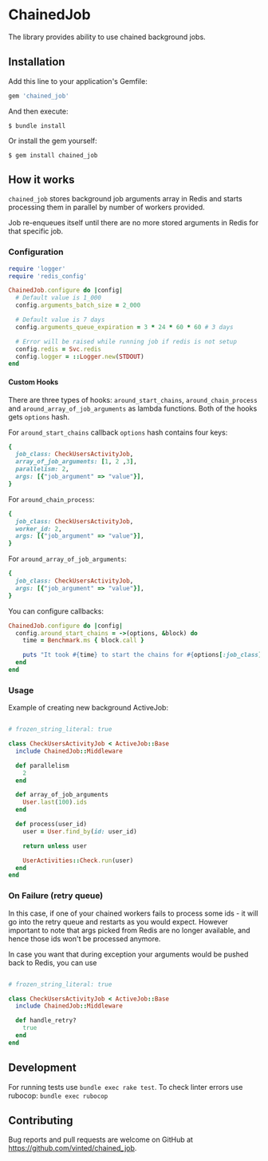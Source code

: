 # ChainedJob

The library provides ability to use chained background jobs.

## Installation

Add this line to your application's Gemfile:

```ruby
gem 'chained_job'
```

And then execute:

    $ bundle install

Or install the gem yourself:

    $ gem install chained_job


## How it works

`chained_job` stores background job arguments array in Redis and starts processing them in parallel by number of workers provided.

Job re-enqueues itself until there are no more stored arguments in Redis for that specific job.

### Configuration

```ruby
require 'logger'
require 'redis_config'

ChainedJob.configure do |config|
  # Default value is 1_000
  config.arguments_batch_size = 2_000

  # Default value is 7 days
  config.arguments_queue_expiration = 3 * 24 * 60 * 60 # 3 days

  # Error will be raised while running job if redis is not setup
  config.redis = Svc.redis
  config.logger = ::Logger.new(STDOUT)
end
```

#### Custom Hooks

There are three types of hooks: `around_start_chains`, `around_chain_process` and `around_array_of_job_arguments` as lambda functions. Both of the hooks gets `options` hash.

For `around_start_chains` callback `options` hash contains four keys:

```ruby
{
  job_class: CheckUsersActivityJob,
  array_of_job_arguments: [1, 2 ,3],
  parallelism: 2,
  args: [{"job_argument" => "value"}],
}
```

For `around_chain_process`:
```ruby
{
  job_class: CheckUsersActivityJob,
  worker_id: 2,
  args: [{"job_argument" => "value"}],
}
```

For `around_array_of_job_arguments`:
```ruby
{
  job_class: CheckUsersActivityJob,
  args: [{"job_argument" => "value"}],
}
```

You can configure callbacks:

```ruby
ChainedJob.configure do |config|
  config.around_start_chains = ->(options, &block) do
    time = Benchmark.ms { block.call }

    puts "It took #{time} to start the chains for #{options[:job_class]} job"
  end
end
```

### Usage

Example of creating new background ActiveJob:

```ruby

# frozen_string_literal: true

class CheckUsersActivityJob < ActiveJob::Base
  include ChainedJob::Middleware

  def parallelism
    2
  end

  def array_of_job_arguments
    User.last(100).ids
  end

  def process(user_id)
    user = User.find_by(id: user_id)

    return unless user

    UserActivities::Check.run(user)
  end
end
```

### On Failure (retry queue)
In this case, if one of your chained workers fails to process some ids - it will go into the retry queue and restarts as you would expect. However important to note that args picked from Redis are no longer available, and hence those ids won't be processed anymore.

In case you want that during exception your arguments would be pushed back to Redis, you can use

```ruby

# frozen_string_literal: true

class CheckUsersActivityJob < ActiveJob::Base
  include ChainedJob::Middleware

  def handle_retry?
    true
  end
end
```

## Development

For running tests use `bundle exec rake test`.
To check linter errors use rubocop: `bundle exec rubocop`

## Contributing

Bug reports and pull requests are welcome on GitHub at https://github.com/vinted/chained_job.
